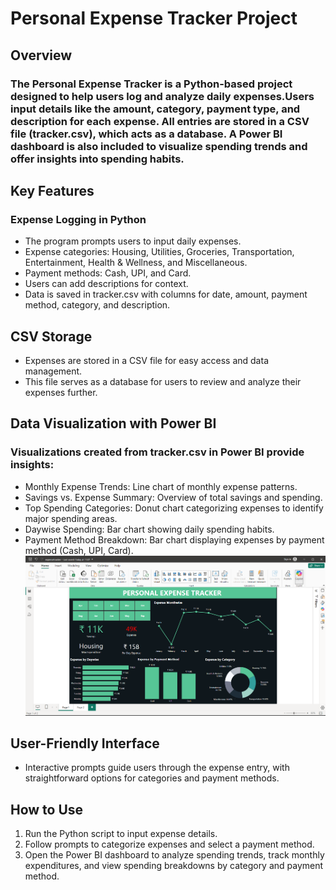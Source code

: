 # Personal Expense Tracker Project
## Overview
### The Personal Expense Tracker is a Python-based project designed to help users log and analyze daily expenses.Users input details like the amount, category, payment type, and description for each expense. All entries are stored in a CSV file (tracker.csv), which acts as a database. A Power BI dashboard is also included to visualize spending trends and offer insights into spending habits.

## Key Features
### Expense Logging in Python
- The program prompts users to input daily expenses.
- Expense categories: Housing, Utilities, Groceries, Transportation, Entertainment, Health & Wellness, and Miscellaneous.
- Payment methods: Cash, UPI, and Card.
- Users can add descriptions for context.
- Data is saved in tracker.csv with columns for date, amount, payment method, category, and description.
## CSV Storage
- Expenses are stored in a CSV file for easy access and data management.
- This file serves as a database for users to review and analyze their expenses further.
## Data Visualization with Power BI
### Visualizations created from tracker.csv in Power BI provide insights:
- Monthly Expense Trends: Line chart of monthly expense patterns.
- Savings vs. Expense Summary: Overview of total savings and spending.
- Top Spending Categories: Donut chart categorizing expenses to identify major spending areas.
- Daywise Spending: Bar chart showing daily spending habits.
- Payment Method Breakdown: Bar chart displaying expenses by payment method (Cash, UPI, Card).
![Screenshot](screenshot.png)
## User-Friendly Interface
- Interactive prompts guide users through the expense entry, with straightforward options for categories and payment methods.
## How to Use
1. Run the Python script to input expense details.
2. Follow prompts to categorize expenses and select a payment method.
3. Open the Power BI dashboard to analyze spending trends, track monthly expenditures, and view spending breakdowns by category and payment method.
